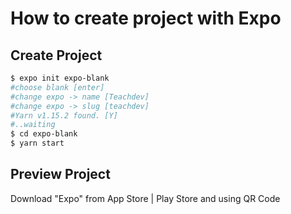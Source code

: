 # How to create project with Expo

## Create Project
```bash
$ expo init expo-blank
#choose blank [enter]
#change expo -> name [Teachdev]
#change expo -> slug [teachdev]
#Yarn v1.15.2 found. [Y]
#..waiting
$ cd expo-blank
$ yarn start
```

## Preview Project
Download "Expo" from App Store | Play Store and using QR Code 